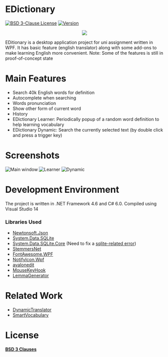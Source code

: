 # EDictionary

[![BSD 3-Clause License](https://img.shields.io/badge/License-BSD_3--Clauses-blue.svg?longCache=true)](https://github.com/NearHuscarl/E-Dictionary/blob/master/LICENSE.md)
[![Version](https://img.shields.io/badge/Version-1.17.0-green.svg?longCache=true)](https://github.com/NearHuscarl/E-Dictionary/releases)

<p align="center">
  <img src="https://github.com/NearHuscarl/EDictionary/blob/master/screenshots/Logo.png"/>
</p>

EDitionary is a desktop application project for uni assignment written in WPF. It has basic feature (english translator) along with some add-ons to make learning English more convenient. Note: Some of the features is still in proof-of-concept state 

# Main Features

* Search 40k English words for definition
* Autocomplete when searching
* Words pronunciation
* Show other form of current word
* History
* EDictionary Learner: Periodically popup of a random word definition to help learning vocabulary
* EDictionary Dynamic: Search the currently selected text (by double click and press a trigger key)

# Screenshots

![Main window](https://github.com/NearHuscarl/EDictionary/blob/master/screenshots/Main.png)
![Learner](https://github.com/NearHuscarl/EDictionary/blob/master/screenshots/Learner.png)
![Dynamic](https://github.com/NearHuscarl/EDictionary/blob/master/screenshots/Dynamic.png)

# Development Environment

The project is written in .NET Framework 4.6 and C# 6.0. Compiled using Visual Studio 14

### Libraries Used
* [Newtonsoft.Json](https://www.newtonsoft.com/json)
* [System.Data.SQLite](https://system.data.sqlite.org/index.html/doc/trunk/www/index.wiki)
* [System.Data.SQLite.Core](https://www.nuget.org/packages/system.data.sqlite.core) (Need to fix a [sqlite-related error](https://stackoverflow.com/a/28092497/9449426))
* [StemmersNet](https://archive.codeplex.com/?p=stemmersnet)
* [FontAwesome.WPF](https://github.com/charri/Font-Awesome-WPF/blob/master/README-WPF.md)
* [NotifyIcon.Wpf](https://bitbucket.org/hardcodet/notifyicon-wpf)
* [avalonedit](http://avalonedit.net/)
* [MouseKeyHook](https://github.com/gmamaladze/globalmousekeyhook)
* [LemmaGenerator](https://github.com/AlexPoint/LemmaGenerator)

# Related Work
* [DynamicTranslator](https://github.com/DynamicTranslator/DynamicTranslator)
* [SmartVocabulary](https://github.com/al-develop/SmartVocabulary)

# License
**[BSD 3 Clauses](https://github.com/NearHuscarl/i3-quake/blob/master/LICENSE.md)**
